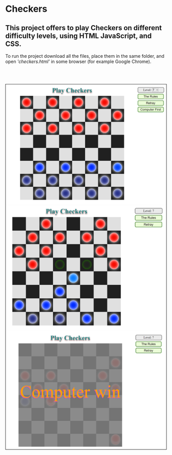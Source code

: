 <h1>Checkers</h1>
<h2>This project offers to play Checkers on different difficulty levels, using HTML JavaScript, and CSS.</h2>

<p>To run the project download all the files, place them in the same folder, and open <i>'checkers.html'</i> in some browser (for example Google Chrome).</p>

</br></br>

<div style="border: 1px solid;">
<img src="checkers 1.png"></img>
<img src="checkers 2.png"></img>
<img src="checkers 3.png"></img>
</div>
